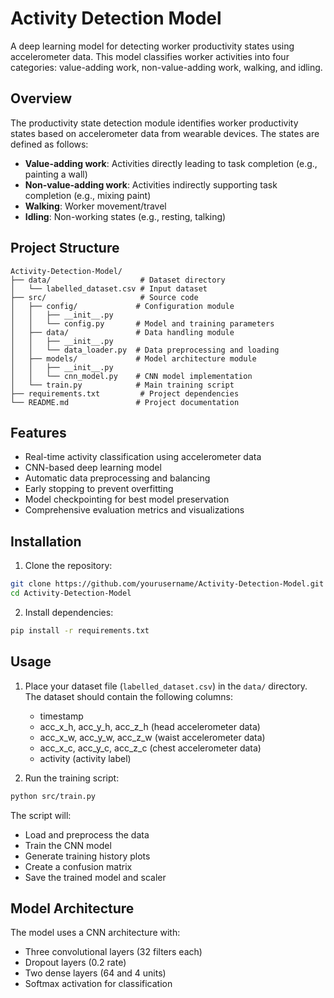 # Activity Detection Model

A deep learning model for detecting worker productivity states using accelerometer data. This model classifies worker activities into four categories: value-adding work, non-value-adding work, walking, and idling.

## Overview

The productivity state detection module identifies worker productivity states based on accelerometer data from wearable devices. The states are defined as follows:

- **Value-adding work**: Activities directly leading to task completion (e.g., painting a wall)
- **Non-value-adding work**: Activities indirectly supporting task completion (e.g., mixing paint)
- **Walking**: Worker movement/travel
- **Idling**: Non-working states (e.g., resting, talking)

## Project Structure

```
Activity-Detection-Model/
├── data/                    # Dataset directory
│   └── labelled_dataset.csv # Input dataset
├── src/                     # Source code
│   ├── config/             # Configuration module
│   │   ├── __init__.py
│   │   └── config.py       # Model and training parameters
│   ├── data/               # Data handling module
│   │   ├── __init__.py
│   │   └── data_loader.py  # Data preprocessing and loading
│   ├── models/             # Model architecture module
│   │   ├── __init__.py
│   │   └── cnn_model.py    # CNN model implementation
│   └── train.py            # Main training script
├── requirements.txt         # Project dependencies
└── README.md               # Project documentation
```

## Features

- Real-time activity classification using accelerometer data
- CNN-based deep learning model
- Automatic data preprocessing and balancing
- Early stopping to prevent overfitting
- Model checkpointing for best model preservation
- Comprehensive evaluation metrics and visualizations

## Installation

1. Clone the repository:

```bash
git clone https://github.com/yourusername/Activity-Detection-Model.git
cd Activity-Detection-Model
```

2. Install dependencies:

```bash
pip install -r requirements.txt
```

## Usage

1. Place your dataset file (`labelled_dataset.csv`) in the `data/` directory. The dataset should contain the following columns:

   - timestamp
   - acc_x_h, acc_y_h, acc_z_h (head accelerometer data)
   - acc_x_w, acc_y_w, acc_z_w (waist accelerometer data)
   - acc_x_c, acc_y_c, acc_z_c (chest accelerometer data)
   - activity (activity label)

2. Run the training script:

```bash
python src/train.py
```

The script will:

- Load and preprocess the data
- Train the CNN model
- Generate training history plots
- Create a confusion matrix
- Save the trained model and scaler

## Model Architecture

The model uses a CNN architecture with:

- Three convolutional layers (32 filters each)
- Dropout layers (0.2 rate)
- Two dense layers (64 and 4 units)
- Softmax activation for classification